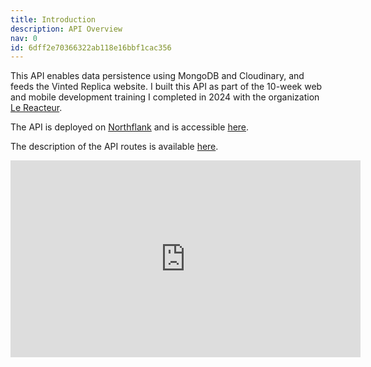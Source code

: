 ```yaml
---
title: Introduction
description: API Overview
nav: 0
id: 6dff2e70366322ab118e16bbf1cac356
---
```


This API enables data persistence using MongoDB and Cloudinary, and feeds the Vinted Replica website. I built this API as part of the 10-week web and mobile development training I completed in 2024 with the organization [Le Reacteur](https://www.lereacteur.io/).

The API is deployed on [Northflank](https://app.northflank.com/) and is accessible [here](https://site--backend-vinted--x7c7hl9cnzx6.code.run).

The description of the API routes is available [here](https://documenter.getpostman.com/view/34963907/2sB3BANDNo).

<iframe width="560" height="315" src="https://www.youtube.com/embed/vnJVjyOwq8M?si=EPtLDU95PtOsmNRv" title="YouTube video player" frameborder="0" allow="accelerometer; autoplay; clipboard-write; encrypted-media; gyroscope; picture-in-picture; web-share" referrerpolicy="strict-origin-when-cross-origin" allowfullscreen></iframe>
